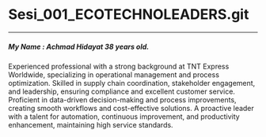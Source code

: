 # Sesi_001_ECOTECHNOLEADERS.git
---
##### My Name : Achmad Hidayat 38 years old.
Experienced professional with a strong background at TNT Express Worldwide, specializing in 
operational management and process optimization. Skilled in supply chain coordination, 
stakeholder engagement, and leadership, ensuring compliance and excellent customer 
service. Proficient in data-driven decision-making and process improvements, creating 
smooth workflows and cost-effective solutions. A proactive leader with a talent for 
automation, continuous improvement, and productivity enhancement, maintaining high 
service standards. 
